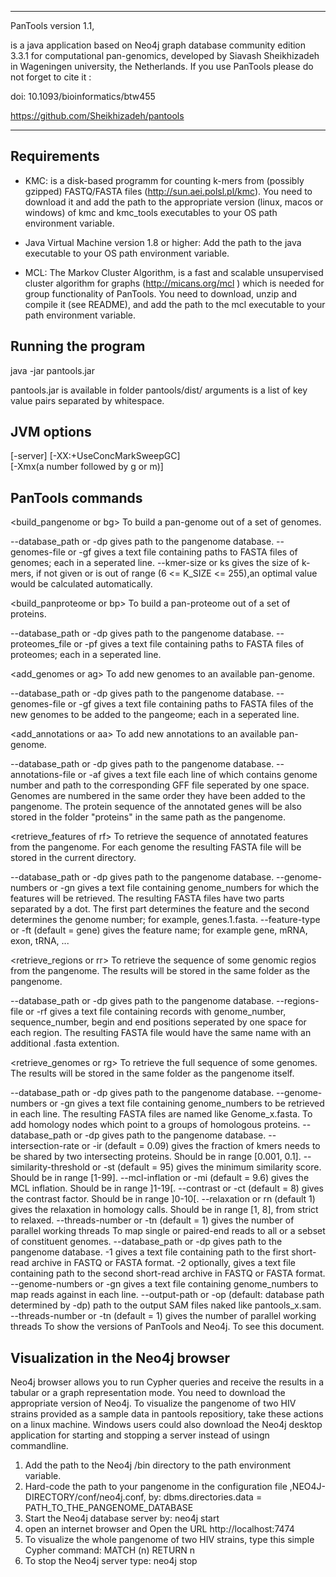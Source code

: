 ****************************************************************
PanTools version 1.1,

is a java application based on Neo4j graph database community 
edition 3.3.1 for computational pan-genomics, developed by 
Siavash Sheikhizadeh in Wageningen university, the Netherlands.
If you use PanTools please do not forget to cite it :

doi: 10.1093/bioinformatics/btw455

https://github.com/Sheikhizadeh/pantools  

****************************************************************

Requirements
------------
- KMC: is a disk-based programm for counting k-mers from 
       (possibly gzipped) FASTQ/FASTA files
       (http://sun.aei.polsl.pl/kmc).
        You need to download it and add the path to the 
        appropriate version (linux, macos or windows) of kmc 
        and kmc_tools executables to your OS path environment 
        variable.

- Java Virtual Machine version 1.8 or higher: Add the path to 
       the java executable to your OS path environment variable.

- MCL: The Markov Cluster Algorithm, is a fast and scalable 
       unsupervised cluster algorithm for graphs 
       (http://micans.org/mcl ) which is needed for group 
       functionality of PanTools.
       You need to download, unzip and compile it (see README), 
       and add the path to the mcl executable to your path
       environment variable.

Running the program 
-------------------
java <JVM options> -jar pantools.jar <command> <arguments>

pantools.jar is available in folder pantools/dist/ 
arguments is a list of key value pairs separated by whitespace.

JVM options
-----------
[-server] 
[-XX:+UseConcMarkSweepGC]  
[-Xmx(a number followed by g or m)]

PanTools commands
-----------------

<build_pangenome or bg> 
   To build a pan-genome out of a set of genomes.

   <argument keys>
   --database_path or -dp
      gives path to the pangenome database. 
   --genomes-file or -gf 
      gives a text file containing paths to FASTA files of genomes;
      each in a seperated line.
   --kmer-size or ks
      gives the size of k-mers, if not given or is out of range 
      (6 <= K_SIZE <= 255),an optimal value would be calculated automatically.    

<build_panproteome or bp>
   To build a pan-proteome out of a set of proteins.

   <argument keys>
   --database_path or -dp
      gives path to the pangenome database. 
   --proteomes_file or -pf
      gives a text file containing paths to FASTA files of proteomes; 
      each in a seperated line.
             
<add_genomes or ag>
   To add new genomes to an available pan-genome.  
  
   <argument keys>
   --database_path or -dp
      gives path to the pangenome database. 
   --genomes-file or -gf
      gives a text file containing paths to FASTA files of the new 
      genomes to be added to the pangeome; 
      each in a seperated line.

<add_annotations or aa>
   To add new annotations to an available pan-genome. 

   <argument keys>
   --database_path or -dp 
      gives path to the pangenome database. 
   --annotations-file or -af
      gives a text file each line of which contains genome number and 
      path to the corresponding GFF file seperated by one space.
      Genomes are numbered in the same order they have been added
      to the pangenome. The protein sequence of the annotated genes 
      will be also stored in the folder "proteins" in the same path 
      as the pangenome. 

<retrieve_features of rf>
   To retrieve the sequence of annotated features from the pangenome. 
   For each genome the resulting FASTA file will be stored in the current 
   directory.

   <argument keys>
   --database_path or -dp
      gives path to the pangenome database. 
   --genome-numbers or -gn
      gives a text file containing genome_numbers for which the features will 
      be retrieved. The resulting FASTA files have two parts separated by a dot. 
      The first part determines the feature and the second determines the 
      genome number; for example, genes.1.fasta.
   --feature-type or -ft (default = gene)
      gives the feature name; for example gene, mRNA, exon, tRNA, ... 

<retrieve_regions or rr> 
   To retrieve the sequence of some genomic regios from the pangenome. 
   The results will be stored in the same folder as the pangenome.

   <argument keys>
   --database_path or -dp 
      gives path to the pangenome database. 
   --regions-file or -rf
      gives a text file containing records with genome_number, 
      sequence_number, begin and end positions seperated by one 
      space for each region. The resulting FASTA file would have 
      the same name with an additional .fasta extention.

<retrieve_genomes or rg>
   To retrieve the full sequence of some genomes. The results will be 
   stored in the same folder as the pangenome itself.

   <argument keys>
   --database_path or -dp
      gives path to the pangenome database. 
   --genome-numbers or -gn
      gives a text file containing genome_numbers to be retrieved in each line. 
      The resulting FASTA files are named like Genome_x.fasta.

<group or g>
   To add homology nodes which point to a groups of homologous proteins.

   <argument keys>
   --database_path or -dp
      gives path to the pangenome database. 
   --intersection-rate or -ir (default = 0.09)
      gives the fraction of kmers needs to be shared by two 
      intersecting proteins. Should be in range [0.001, 0.1].
   --similarity-threshold or -st (default = 95) 
      gives the minimum similarity score. Should be in range [1-99]. 
   --mcl-inflation or -mi (default = 9.6) 
      gives the MCL inflation. Should be in range ]1-19[.
   --contrast or -ct (default = 8)
      gives the contrast factor. Should be in range ]0-10[.
   --relaxation or rn (default 1)
      gives the relaxation in homology calls. Should be in range [1, 8], 
      from strict to relaxed.
   --threads-number or -tn (default = 1) 
      gives the number of parallel working threads

<map or m>
   To map single or paired-end reads to all or a sebset of constituent genomes.

   <argument keys>
   --database_path or -dp
      gives path to the pangenome database. 
   -1 
      gives a text file containing path to the first short-read archive in FASTQ
      or FASTA format. 
   -2 
      optionally, gives a text file containing path to the second short-read 
      archive in FASTQ or FASTA format. 
   --genome-numbers or -gn
      gives a text file containing genome_numbers to map reads against in 
      each line. 
   --output-path or -op (default: database path determined by -dp)
      path to the output SAM files naked like pantools_x.sam.
   --threads-number or -tn (default = 1) 
      gives the number of parallel working threads

<version or v>
   To show the versions of PanTools and Neo4j.
   
<help or h>
   To see this document.

Visualization in the Neo4j browser
----------------------------------
   Neo4j browser allows you to run Cypher queries and receive 
   the results in a tabular or a graph representation mode. 
   You need to download the appropriate version of Neo4j. 
   To visualize the pangenome of two HIV strains provided 
   as a sample data in pantools repositiory, take these actions 
   on a linux machine. Windows users could also download the
   Neo4j desktop application for starting and stopping a server 
   instead of usingn commandline.
1. Add the path to the Neo4j /bin directory to the path 
   environment variable.
2. Hard-code the path to your pangenome in the configuration file 
   ,NEO4J-DIRECTORY/conf/neo4j.conf, by: 
   dbms.directories.data = PATH_TO_THE_PANGENOME_DATABASE
3. Start the Neo4j database server by: 
   neo4j start
4. open an internet browser and Open the URL http://localhost:7474
5. To visualize the whole pangenome of two HIV strains, 
   type this simple Cypher command:
   MATCH (n) RETURN n
6. To stop the Neo4j server type:
   neo4j stop
